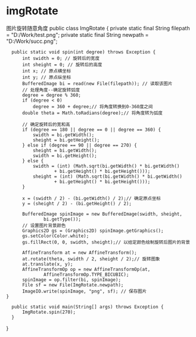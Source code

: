 # imgRotate
图片旋转随意角度
  public class ImgRotate {
      private static final String filepath = "D:/Work/test.png";
      private static final String newpath = "D:/Work/succ.png";

      public static void spin(int degree) throws Exception {
          int swidth = 0; // 旋转后的宽度
          int sheight = 0; // 旋转后的高度
          int x; // 原点横坐标
          int y; // 原点纵坐标
          BufferedImage bi = read(new File(filepath)); // 读取该图片
          // 处理角度--确定旋转弧度
          degree = degree % 360;
          if (degree < 0)
              degree = 360 + degree;// 将角度转换到0-360度之间
          double theta = Math.toRadians(degree);// 将角度转为弧度

          // 确定旋转后的宽和高
          if (degree == 180 || degree == 0 || degree == 360) {
              swidth = bi.getWidth();
              sheight = bi.getHeight();
          } else if (degree == 90 || degree == 270) {
              sheight = bi.getWidth();
              swidth = bi.getHeight();
          } else {
              swidth = (int) (Math.sqrt(bi.getWidth() * bi.getWidth()
                      + bi.getHeight() * bi.getHeight()));
              sheight = (int) (Math.sqrt(bi.getWidth() * bi.getWidth()
                      + bi.getHeight() * bi.getHeight()));
          }

          x = (swidth / 2) - (bi.getWidth() / 2);// 确定原点坐标
          y = (sheight / 2) - (bi.getHeight() / 2);

          BufferedImage spinImage = new BufferedImage(swidth, sheight,
                  bi.getType());
          // 设置图片背景颜色
          Graphics2D gs = (Graphics2D) spinImage.getGraphics();
          gs.setColor(Color.white);
          gs.fillRect(0, 0, swidth, sheight);// 以给定颜色绘制旋转后图片的背景

          AffineTransform at = new AffineTransform();
          at.rotate(theta, swidth / 2, sheight / 2);// 旋转图象
          at.translate(x, y);
          AffineTransformOp op = new AffineTransformOp(at,
                  AffineTransformOp.TYPE_BICUBIC);
          spinImage = op.filter(bi, spinImage);
          File sf = new File(ImgRotate.newpath);
          ImageIO.write(spinImage, "png", sf); // 保存图片
    }

      public static void main(String[] args) throws Exception {
          ImgRotate.spin(270);
      }
  }
